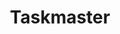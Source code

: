 ---
created: '2025-09-16T15:05:15.651960'
modified: '2025-09-17T17:33:23.125932'
ship_factor: 5
subtype: mcp-servers
tags: []
title: Taskmaster
type: tool
version: 1
---